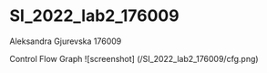 # SI_2022_lab2_176009
Aleksandra Gjurevska 176009

Control Flow Graph
![screenshot] (/SI_2022_lab2_176009/cfg.png)
